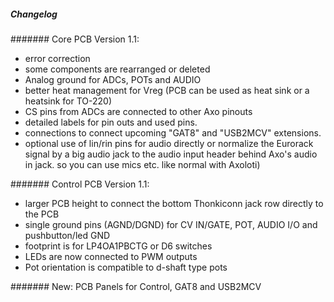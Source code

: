 ##### Changelog

####### Core PCB Version 1.1:
- error correction 
- some components are rearranged or deleted
- Analog ground for ADCs, POTs and AUDIO
- better heat management for Vreg (PCB can be used as heat sink or a heatsink for TO-220)
- CS pins from ADCs are connected to other Axo pinouts
- detailed labels for pin outs and used pins.
- connections to connect upcoming "GAT8" and "USB2MCV" extensions. 
- optional use of lin/rin pins for audio directly or normalize the Eurorack signal by a big audio jack to the audio input header behind Axo's audio in jack. so you can use mics etc. like normal with Axoloti) 


####### Control PCB Version 1.1:
- larger PCB height to connect the bottom Thonkiconn jack row directly to the PCB
- single ground pins (AGND/DGND) for CV IN/GATE, POT, AUDIO I/O and pushbutton/led GND
- footprint is for LP4OA1PBCTG or D6 switches
- LEDs are now connected to PWM outputs
- Pot orientation is compatible to d-shaft type pots



####### New:
PCB Panels for Control, GAT8 and USB2MCV

